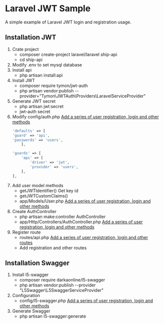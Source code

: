 #  Laravel JWT Sample
A simple example of Laravel JWT login and registration usage.

## Installation JWT
1.  Crate project
    - composer create-project laravel/laravel ship-api
    - cd ship-api
2. Modify .env to set mysql database
3. Install api
    - php artisan install:api
4. Install JWT
    - composer require tymon/jwt-auth
    - php artisan vendor:publish --provider="Tymon\JWTAuth\Providers\LaravelServiceProvider"
5. Generate JWT secret
    - php artisan jwt:secret
    - jwt-auth secret 
6. Modify config/auth.php  [Add a series of user registration, login and other methods](config/auth.php)
    ```php 
    'defaults' => [
    'guard' => 'api',
    'passwords' => 'users',
        ],
 
    'guards' => [
        'api' => [
            'driver' => 'jwt',
            'provider' => 'users',
        ],
    ],
    ```
7. Add user model methods
    - getJWTIdentifier() Get key id
    - getJWTCustomClaims()
    - app/Models/User.php [Add a series of user registration, login and other methods](app/Models/User.php)
8. Create AuthController
    - php artisan make:controller AuthController
    - app/Http/Controllers/AuthController.php [Add a series of user registration, login and other methods](app/Http/Controllers/AuthController.php)
9. Register route
    - routes/api.php  [Add a series of user registration, login and other routes](routes/api.php)
    - Add registration and other routes

## Installation Swagger
1. Install l5-swagger
    - composer require darkaonline/l5-swagger
    - php artisan vendor:publish --provider "L5Swagger\L5SwaggerServiceProvider"
2. Configuration
   - config/l5-swagger.php [Add a series of user registration, login and other methods](config/l5-swagger.php)
3. Generate Swagger
    - php artisan l5-swagger:generate

 
